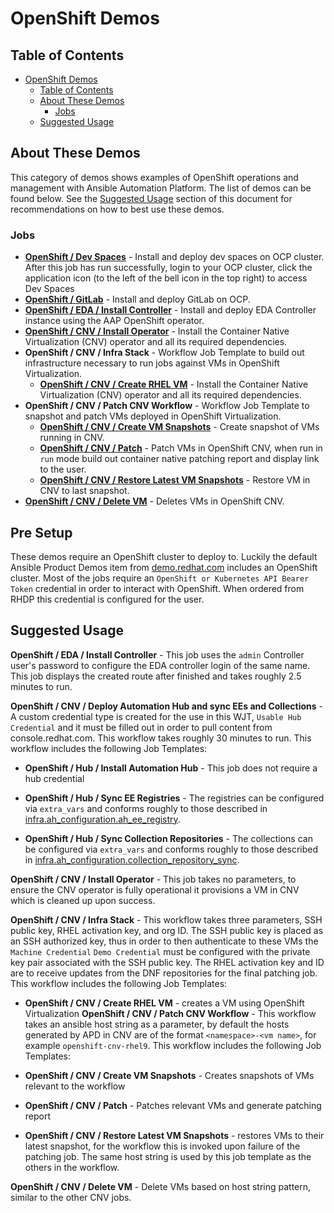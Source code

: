 # OpenShift Demos

## Table of Contents
- [OpenShift Demos](#openshift-demos)
  - [Table of Contents](#table-of-contents)
  - [About These Demos](#about-these-demos)
    - [Jobs](#jobs)
  - [Suggested Usage](#suggested-usage)

## About These Demos
This category of demos shows examples of OpenShift operations and management with Ansible Automation Platform. The list of demos can be found below. See the [Suggested Usage](#suggested-usage) section of this document for recommendations on how to best use these demos.

### Jobs
- [**OpenShift / Dev Spaces**](devspaces.yml) - Install and deploy dev spaces on OCP cluster. After this job has run successfully, login to your OCP cluster, click the application icon (to the left of the bell icon in the top right) to access Dev Spaces
- [**OpenShift / GitLab**](gitlab.yml) - Install and deploy GitLab on OCP.
- [**OpenShift / EDA / Install Controller**](eda/install.yml) - Install and deploy EDA Controller instance using the AAP OpenShift operator.
- [**OpenShift / CNV / Install Operator**](cnv/install.yml) - Install the Container Native Virtualization (CNV) operator and all its required dependencies.
- **OpenShift / CNV / Infra Stack** - Workflow Job Template to build out infrastructure necessary to run jobs against VMs in OpenShift Virtualization.
    - [**OpenShift / CNV / Create RHEL VM**](cnv/install.yml) - Install the Container Native Virtualization (CNV) operator and all its required dependencies.
- **OpenShift / CNV / Patch CNV Workflow** - Workflow Job Template to snapshot and patch VMs deployed in OpenShift Virtualization.
    - [**OpenShift / CNV / Create VM Snapshots**](cnv/snapshot.yml) - Create snapshot of VMs running in CNV.
    - [**OpenShift / CNV / Patch**](cnv/patch.yml) - Patch VMs in OpenShift CNV, when run in `run` mode build out container native patching report and display link to the user.
    - [**OpenShift / CNV / Restore Latest VM Snapshots**](cnv/snapshot.yml) - Restore VM in CNV to last snapshot.
- [**OpenShift / CNV / Delete VM**](cnv/install.yml) - Deletes VMs in OpenShift CNV.

## Pre Setup
These demos require an OpenShift cluster to deploy to. Luckily the default Ansible Product Demos item from [demo.redhat.com](https://demo.redhat.com) includes an OpenShift cluster. Most of the jobs require an `OpenShift or Kubernetes API Bearer Token` credential in order to interact with OpenShift. When ordered from RHDP this credential is configured for the user.

## Suggested Usage
**OpenShift / EDA / Install Controller** - This job uses the `admin` Controller user's password to configure the EDA controller login of the same name. This job displays the created route after finished and takes roughly 2.5 minutes to run.

**OpenShift / CNV /  Deploy Automation Hub and sync EEs and Collections** - A custom credential type is created for the use in this WJT, `Usable Hub Credential` and it must be filled out in order to pull content from console.redhat.com. This workflow takes roughly 30 minutes to run. This workflow includes the following Job Templates:
- **OpenShift / Hub / Install Automation Hub** - This job does not require a hub credential

- **OpenShift / Hub / Sync EE Registries** - The registries can be configured via `extra_vars` and conforms roughly to those described in [infra.ah_configuration.ah_ee_registry](https://console.redhat.com/ansible/automation-hub/repo/validated/infra/ah_configuration/content/module/ah_ee_registry/).

- **OpenShift / Hub / Sync Collection Repositories** - The collections can be configured via `extra_vars` and conforms roughly to those described in [infra.ah_configuration.collection_repository_sync](https://console.redhat.com/ansible/automation-hub/repo/validated/infra/ah_configuration/content/role/collection_repository_sync/).

**OpenShift / CNV / Install Operator** - This job takes no parameters, to ensure the CNV operator is fully operational it provisions a VM in CNV which is cleaned up upon success.

**OpenShift / CNV / Infra Stack** - This workflow takes three parameters, SSH public key, RHEL activation key, and org ID. The SSH public key is placed as an SSH authorized key, thus in order to then authenticate to these VMs the `Machine Credential` `Demo Credential` must be configured with the private key pair associated with the SSH public key. The RHEL activation key and ID are to receive updates from the DNF repositories for the final patching job. This workflow includes the following Job Templates:
- **OpenShift / CNV / Create RHEL VM** - creates a VM using OpenShift Virtualization
**OpenShift / CNV / Patch CNV Workflow** - This workflow takes an ansible host string as a parameter, by default the hosts generated by APD in CNV are of the format `<namespace>-<vm name>`, for example `openshift-cnv-rhel9`. This workflow includes the following Job Templates:

- **OpenShift / CNV / Create VM Snapshots** - Creates snapshots of VMs relevant to the workflow
- **OpenShift / CNV / Patch** - Patches relevant VMs and generate patching report
- **OpenShift / CNV / Restore Latest VM Snapshots** - restores VMs to their latest snapshot, for the workflow this is invoked upon failure of the patching job. The same host string is used by this job template as the others in the workflow.

**OpenShift / CNV / Delete VM** - Delete VMs based on host string pattern, similar to the other CNV jobs.
